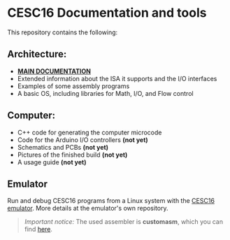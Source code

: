 # CESC16 Documentation and tools

This repository contains the following:

## Architecture:
- [**MAIN DOCUMENTATION**](https://github.com/p-rivero/CESC16/blob/main/DOCS/CESC16.pdf)
- Extended information about the ISA it supports and the I/O interfaces
- Examples of some assembly programs
- A basic OS, including libraries for Math, I/O, and Flow control

## Computer:
- C++ code for generating the computer microcode
- Code for the Arduino I/O controllers **(not yet)**
- Schematics and PCBs **(not yet)**
- Pictures of the finished build **(not yet)**
- A usage guide **(not yet)**

## Emulator
Run and debug CESC16 programs from a Linux system with the [CESC16 emulator](https://github.com/p-rivero/CESC16-emulator).
More details at the emulator's own repository.


> *Important notice:* The used assembler is **customasm**, which you can find [here](https://github.com/hlorenzi/customasm).
